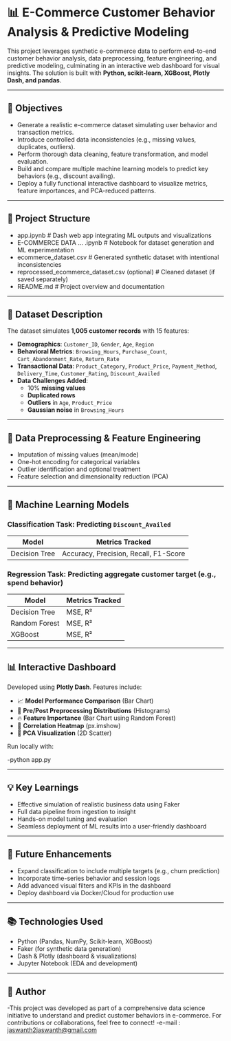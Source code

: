 # 📊 E-Commerce Customer Behavior Analysis & Predictive Modeling

This project leverages synthetic e-commerce data to perform end-to-end customer behavior analysis, data preprocessing, feature engineering, and predictive modeling, culminating in an interactive web dashboard for visual insights. The solution is built with **Python, scikit-learn, XGBoost, Plotly Dash, and pandas**.

---

## 🧠 Objectives

- Generate a realistic e-commerce dataset simulating user behavior and transaction metrics.
- Introduce controlled data inconsistencies (e.g., missing values, duplicates, outliers).
- Perform thorough data cleaning, feature transformation, and model evaluation.
- Build and compare multiple machine learning models to predict key behaviors (e.g., discount availing).
- Deploy a fully functional interactive dashboard to visualize metrics, feature importances, and PCA-reduced patterns.

---

## 📁 Project Structure

- app.ipynb # Dash web app integrating ML outputs and visualizations
- E-COMMERCE DATA ... .ipynb # Notebook for dataset generation and ML experimentation
- ecommerce_dataset.csv # Generated synthetic dataset with intentional inconsistencies
- reprocessed_ecommerce_dataset.csv (optional) # Cleaned dataset (if saved separately)
- README.md # Project overview and documentation


---

## 🧬 Dataset Description

The dataset simulates **1,005 customer records** with 15 features:

- **Demographics**: `Customer_ID`, `Gender`, `Age`, `Region`
- **Behavioral Metrics**: `Browsing_Hours`, `Purchase_Count`, `Cart_Abandonment_Rate`, `Return_Rate`
- **Transactional Data**: `Product_Category`, `Product_Price`, `Payment_Method`, `Delivery_Time`, `Customer_Rating`, `Discount_Availed`
- **Data Challenges Added**:
  - 10% **missing values**
  - **Duplicated rows**
  - **Outliers** in `Age`, `Product_Price`
  - **Gaussian noise** in `Browsing_Hours`

---

## 🧹 Data Preprocessing & Feature Engineering

- Imputation of missing values (mean/mode)
- One-hot encoding for categorical variables
- Outlier identification and optional treatment
- Feature selection and dimensionality reduction (PCA)

---

## 🤖 Machine Learning Models

### Classification Task: Predicting `Discount_Availed`

| Model         | Metrics Tracked                  |
|---------------|----------------------------------|
| Decision Tree | Accuracy, Precision, Recall, F1-Score |

### Regression Task: Predicting aggregate customer target (e.g., spend behavior)

| Model         | Metrics Tracked   |
|---------------|------------------|
| Decision Tree | MSE, R²          |
| Random Forest | MSE, R²          |
| XGBoost       | MSE, R²          |

---

## 📊 Interactive Dashboard

Developed using **Plotly Dash**. Features include:

- 📈 **Model Performance Comparison** (Bar Chart)
- 🧮 **Pre/Post Preprocessing Distributions** (Histograms)
- 🔥 **Feature Importance** (Bar Chart using Random Forest)
- 🧬 **Correlation Heatmap** (px.imshow)
- 🧿 **PCA Visualization** (2D Scatter)

Run locally with:

-python app.py


---

## 💡 Key Learnings

- Effective simulation of realistic business data using Faker
- Full data pipeline from ingestion to insight
- Hands-on model tuning and evaluation
- Seamless deployment of ML results into a user-friendly dashboard

---

## 🚀 Future Enhancements

- Expand classification to include multiple targets (e.g., churn prediction)
- Incorporate time-series behavior and session logs
- Add advanced visual filters and KPIs in the dashboard
- Deploy dashboard via Docker/Cloud for production use

---

## 📚 Technologies Used

- Python (Pandas, NumPy, Scikit-learn, XGBoost)
- Faker (for synthetic data generation)
- Dash & Plotly (dashboard & visualizations)
- Jupyter Notebook (EDA and development)

---

## 📝 Author

-This project was developed as part of a comprehensive data science initiative to understand and predict customer behaviors in e-commerce. For contributions or collaborations, feel free to connect!
-e-mail : jaswanth2jaswanth@gmail.com
